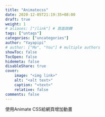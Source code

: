 ```yaml
---
title: "Animatecss"
date: 2020-12-05T21:19:35+08:00
draft: true
weight: 1
# aliases: ["/link"] # 頁面跳轉
tags: ["untags"]
categories: ["uncategories"]
author: "Yayapipi"
# author: ["Me", "You"] # multiple authors
showToc: false
TocOpen: false
hidemeta: false
disableShare: true
cover:
    image: "<img link>"
    alt: "<alt text>"
    caption: "<text>"
    relative: false
comments: false
---
```


使用Animate CSS給網頁增加動畫